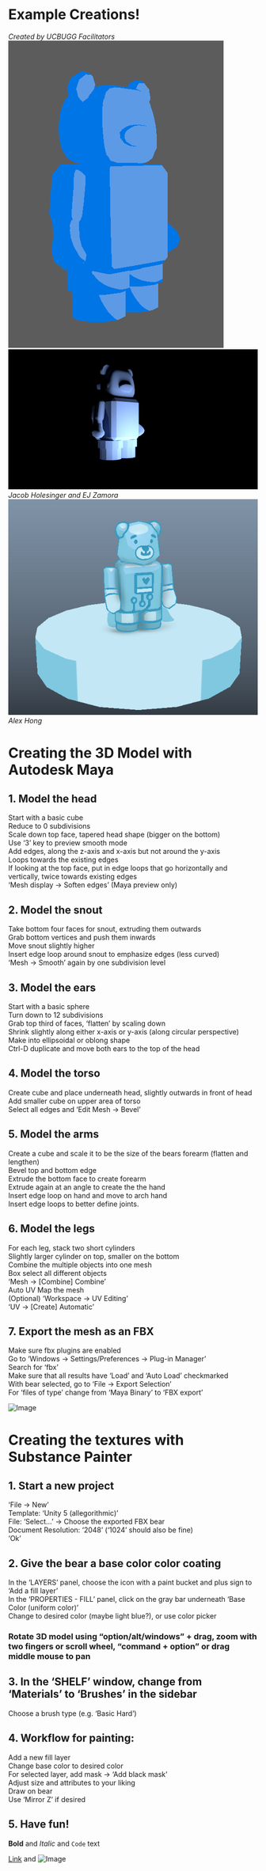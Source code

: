 # Example Creations!
_Created by UCBUGG Facilitators_
![Image](celbear.jpeg)
![Image](darthbear.jpeg)
_Jacob Holesinger and EJ Zamora_
![Image](toonbear.jpeg)
_Alex Hong_

# Creating the 3D Model with Autodesk Maya 
## 1. Model the head
Start with a basic cube  
Reduce to 0 subdivisions  
Scale down top face, tapered head shape (bigger on the bottom)  
Use ‘3’ key to preview smooth mode  
Add edges, along the z-axis and x-axis but not around the y-axis  
Loops towards the existing edges  
If looking at the top face, put in edge loops that go horizontally and vertically, twice towards existing edges  
‘Mesh display → Soften edges’ (Maya preview only)  
## 2. Model the snout
Take bottom four faces for snout, extruding them outwards  
Grab bottom vertices and push them inwards  
Move snout slightly higher  
Insert edge loop around snout to emphasize edges (less curved)  
‘Mesh → Smooth’ again by one subdivision level  
## 3. Model the ears
Start with a basic sphere  
Turn down to 12 subdivisions  
Grab top third of faces, ‘flatten’ by scaling down  
Shrink slightly along either x-axis or y-axis (along circular perspective)  
Make into ellipsoidal or oblong shape  
Ctrl-D duplicate and move both ears to the top of the head  
## 4. Model the torso
Create cube and place underneath head, slightly outwards in front of head  
Add smaller cube on upper area of torso  
Select all edges and ‘Edit Mesh → Bevel’  
## 5. Model the arms
Create a cube and scale it to be the size of the bears forearm (flatten and lengthen)  
Bevel top and bottom edge   
Extrude the bottom face to create forearm  
Extrude again at an angle to create the the hand  
Insert edge loop on hand and move to arch hand  
Insert edge loops to better define joints.  
## 6. Model the legs
For each leg, stack two short cylinders  
Slightly larger cylinder on top, smaller on the bottom  
Combine the multiple objects into one mesh  
Box select all different objects  
‘Mesh → [Combine] Combine’  
Auto UV Map the mesh  
(Optional) ‘Workspace → UV Editing’  
‘UV -> [Create] Automatic’  
## 7. Export the mesh as an FBX
Make sure fbx plugins are enabled  
Go to ‘Windows → Settings/Preferences → Plug-in Manager’  
Search for ‘fbx’  
Make sure that all results have ‘Load’ and ‘Auto Load’ checkmarked  
With bear selected, go to ‘File -> Export Selection’  
For ‘files of type’ change from ‘Maya Binary’ to ‘FBX export’  

![Image](spbear.jpeg)
# Creating the textures with Substance Painter
## 1. Start a new project
‘File → New’  
Template: ‘Unity 5 (allegorithmic)’  
File: ‘Select…’ → Choose the exported FBX bear  
Document Resolution: ‘2048’ (‘1024’ should also be fine)  
‘Ok’  
## 2. Give the bear a base color color coating
In the ‘LAYERS’ panel, choose the icon with a paint bucket and plus sign to ‘Add a fill layer’  
In the ‘PROPERTIES - FILL’ panel, click on the gray bar underneath ‘Base Color (uniform color)’  
Change to desired color (maybe light blue?), or use color picker  
### Rotate 3D model using “option/alt/windows” + drag, zoom with two fingers or scroll wheel, “command + option” or drag middle mouse to pan
## 3. In the ‘SHELF’ window, change from ‘Materials’ to ‘Brushes’ in the sidebar
Choose a brush type (e.g. ‘Basic Hard’)  
## 4. Workflow for painting:
Add a new fill layer  
Change base color to desired color  
For selected layer, add mask → ‘Add black mask’  
Adjust size and attributes to your liking  
Draw on bear  
Use ‘Mirror Z’ if desired  
## 5. Have fun!

**Bold** and _Italic_ and `Code` text

[Link](url) and ![Image](src)
